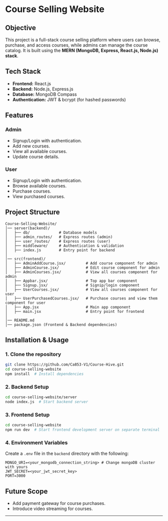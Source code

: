 # Course Selling Website

## Objective
This project is a full-stack course selling platform where users can browse, purchase, and access courses, while admins can manage the course catalog. It is built using the **MERN (MongoDB, Express, React.js, Node.js) stack**.

## Tech Stack
- **Frontend:** React.js
- **Backend:** Node.js, Express.js
- **Database:** MongoDB Compass
- **Authentication:** JWT & bcrypt (for hashed passwords)

## Features
### Admin
- Signup/Login with authentication.
- Add new courses.
- View all available courses.
- Update course details.

### User
- Signup/Login with authentication.
- Browse available courses.
- Purchase courses.
- View purchased courses.

## Project Structure
```
Course-Selling-Website/
│── server(backend)/
│   ├── db/             # Database models
│   ├── admin_routes/   # Express routes (admin)
│   ├── user_routes/    # Express routes (user)
│   ├── middleware/     # Authentication & validation
│   ├── index.js        # Entry point for backend
│
│── src(frontend)/
│   ├── AdminAddCourse.jsx/         # Add course component for admin
│   ├── AdminCourse.jsx/            # Edit course component for admin
│   ├── AdminCourses.jsx/           # View all courses component for admin
│   ├── Appbar.jsx/                 # Top app bar component
│   ├── Signup.jsx/                 # Signip/login component
│   ├── UserCourses.jsx/            # View all courses component for user
│   ├── UserPurchasedCourses.jsx/   # Purchase courses and view them component for user
│   ├── App.jsx                     # Main app component
│   ├── main.jsx                    # Entry point for frontend
│
│── README.md
│── package.json (Frontend & Backend dependencies)
```

## Installation & Usage
### 1. Clone the repository
```sh
git clone https://github.com/Ca853-V1/Course-Hive.git
cd course-selling-website
npm install  # Install dependencies
```

### 2. Backend Setup
```sh
cd course-selling-website/server
node index.js  # Start backend server
```

### 3. Frontend Setup
```sh
cd course-selling-website
npm run dev  # Start frontend development server on separate terminal
```

### 4. Environment Variables
Create a `.env` file in the `backend` directory with the following:
```
MONGO_URI=<your_mongodb_connection_string> # Change mongoDB cluster with yours
JWT_SECRET=<your_jwt_secret_key>
PORT=3000
```

## Future Scope
- Add payment gateway for course purchases.
- Introduce video streaming for courses.

---

